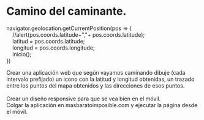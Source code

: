 # Camino del caminante.

navigator.geolocation.getCurrentPosition(pos => { <br>
    //alert(pos.coords.latitude+","+ pos.coords.latitude); <br>
    latitud = pos.coords.latitude; <br>
    longitud = pos.coords.longitude; <br>
    inicio(); <br>
})<br>

Crear una aplicación web que según vayamos caminando dibuje (cada intervalo prefijado) un icono con la  latitud y longitud obtenidas, un trazado entre los puntos del mapa obtenidos y las direcciones de esos puntos.<br>	
Crear un diseño responsive para que se vea bien en el móvil.<br>
Colgar la aplicación en masbaratoimposible.com y ejecutar la página desde el móvil.<br>